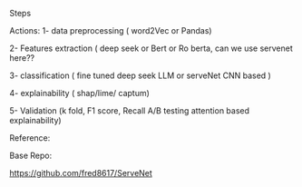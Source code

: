 Steps

Actions:
1- data preprocessing ( word2Vec or Pandas)

2- Features extraction ( deep seek or Bert or Ro berta, can we use servenet here??

3- classification ( fine tuned deep seek LLM or serveNet CNN based )

4- explainability ( shap/lime/ captum)

5- Validation (k fold, F1 score, Recall A/B testing attention based explainability)


Reference:

Base Repo:

https://github.com/fred8617/ServeNet

